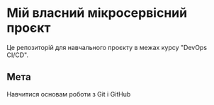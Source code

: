 # Мій власний мікросервісний проєкт  
Це репозиторій для навчального проєкту в межах курсу "DevOps CI/CD".  

## Мета
Навчитися основaм роботи з Git і GitHub
